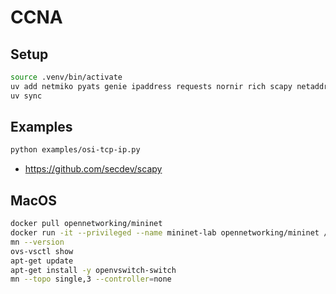 # CCNA

## Setup

```sh
source .venv/bin/activate
uv add netmiko pyats genie ipaddress requests nornir rich scapy netaddr dnspython pyshark
uv sync
```

## Examples

```sh
python examples/osi-tcp-ip.py
```

- https://github.com/secdev/scapy

## MacOS

```sh
docker pull opennetworking/mininet
docker run -it --privileged --name mininet-lab opennetworking/mininet /bin/bash
mn --version
ovs-vsctl show
apt-get update
apt-get install -y openvswitch-switch
mn --topo single,3 --controller=none
```